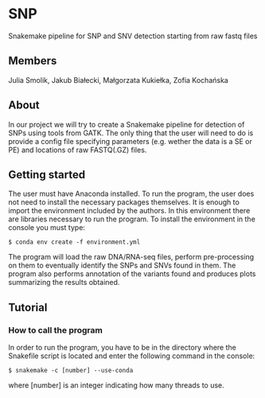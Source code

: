 # SNP
Snakemake pipeline for SNP and SNV detection starting from raw fastq files

## Members
Julia Smolik, Jakub Białecki, Małgorzata Kukiełka,  Zofia Kochańska

## About
In our project we will try to create a Snakemake pipeline for detection of SNPs using tools from GATK. 
The only thing that the user will need to do is provide a config file specifying parameters (e.g. wether the data is a SE or PE) and locations of raw FASTQ(.GZ) files. 

## Getting started

The user must have Anaconda installed. To run the program, the user does not need to install the necessary packages themselves. It is enough to import the environment included by the authors. In this environment there are libraries necessary to run the program. To install the environment in the console you must type:

```
$ conda env create -f environment.yml

```

The program will load the raw DNA/RNA-seq files, perform pre-processing on them to eventually identify the SNPs and SNVs found in them. The program also performs annotation of the variants found and produces plots summarizing the results obtained.

## Tutorial
### How to call the program

In order to run the program, you have to be in the directory where the Snakefile script is located and enter the following command in the console:

```
$ snakemake -c [number] --use-conda

```
where [number] is an integer indicating how many threads to use.

